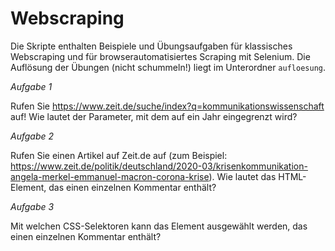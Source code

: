 
# Webscraping
Die Skripte enthalten Beispiele und Übungsaufgaben für klassisches Webscraping und für browserautomatisiertes Scraping mit Selenium. Die Auflösung der Übungen (nicht schummeln!) liegt im Unterordner `aufloesung`.

*Aufgabe 1*

Rufen Sie https://www.zeit.de/suche/index?q=kommunikationswissenschaft auf! Wie lautet der Parameter, mit dem auf ein Jahr eingegrenzt wird?

*Aufgabe 2*

Rufen Sie einen Artikel auf Zeit.de auf (zum Beispiel: https://www.zeit.de/politik/deutschland/2020-03/krisenkommunikation-angela-merkel-emmanuel-macron-corona-krise).
Wie lautet das HTML-Element, das einen einzelnen Kommentar enthält?

*Aufgabe 3*

Mit welchen CSS-Selektoren kann das Element ausgewählt werden, das einen einzelnen Kommentar enthält?
